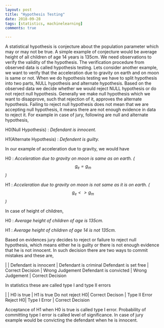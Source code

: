 ```yaml
---
layout: post
title: "Hypothesis Testing"
date: 2018-09-28
tags: [statistics, machinelearning]
comments: true

---
```


A statistical hypothesis is conjecture about the population parameter which may or may not be true. A simple example of conjecture would be average height of all children of age 14 years is 135cm. We need observations to verify the validity of the hypothesis. The verification procedure from observed data is called hypothesis testing. Lets consider another example, we want to verify that the acceleration due to gravity on earth and on moon is same or not. When we do hypothesis testing we have to split hypothesis into two parts, NULL hypothesis and alternate hypothesis. Based on the observed data we decide whether we would reject NULL hypothesis or do not reject null hypothesis. Generally we make null hypothesis which we want to disapprove, such that rejection of it, approves the alternate hypothesis. Failing to reject null hypothesis does not mean that we are accepting null hypothesis, it means there are not enough evidence in data to reject it. For example in case of jury, following are null and alternate hypothesis,

H0(Null Hypothesis) : *Defendant is innocent.*

H1(Alternate Hypothesis) : *Defendent is guilty.*

In our example of acceleration due to gravity, we would have

H0 : *Acceleration due to gravity on moon is same as on earth. ($$ g_e = g_m $$)*

H1 : *Acceleration due to gravity on moon is not same as it is on earth. ($$ g_e <> g_m $$)*

In case of height of children,

H0 : *Average height of children of age is 135cm.*

H1 : *Average height of children of age 14 is not 135cm.*

Based on evidences jury decides to reject or failure to reject null hypothesis, which means either he is guilty or there is not enough evidence that he is not innocent. In such decision there are two ways to commit mistakes and these are,

| | Defendant is innocent | Defendant is criminal
Defendant is set free | Correct Decision | Wrong Judgement
Defendant is convicted | Wrong Judgement | Correct Decision

In statistics these are called type I and type II errors

| | H0 is true | H1 is true
Do not reject H0| Correct Decison | Type II Error
Reject H0| Type I Error | Correct Decision

Acceptance of H1 when H0 is true is called type I error. Probability of committing type I error is called level of significance. In case of jury example would be convicting the defendant when he is innocent. 
